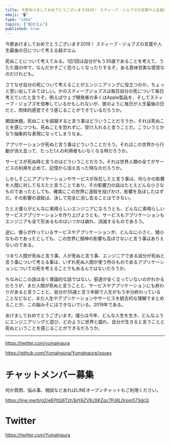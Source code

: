 ```yaml
---
title: 今更あけましておめでとうございます2019！ スティーブ・ジョブズの言葉や人生最後の日について考える超ポエム
emoji: "🖥"
type: "idea"
topics: ["超ポエム"]
published: true
---
```


今更あけましておめでとうございます2019！ スティーブ・ジョブズの言葉や人生最後の日について考える超ポエム

死ぬことについて考えてみる。1日1回は自分がもう35歳であることを考えて、うたた寝の中で、なんだかすごく恐ろしくなったりするぞ。ある意味甘美な感覚なのだけれども。

さてなぜ自分の死について考えることがエンジニアリングに役立つのか。ちょっと思い出してみてほしい。かのスティーブジョブスは毎日自分の死について毎日考えていたと言うぞ。例えばウェブ開発者の多くはApple製品を、そしてスティーブ・ジョブズを信奉しているかもしれないが、彼のように毎日が人生最後の日だと、肉体的感覚でそう感じることができているだろうか。

閑話休題。死ぬことを超越すると言う事はどういうことだろうか。それは死ぬことを感じつつも、死ぬことを恐れずに、受け入れると言うことだ。こういうとかなり抽象的な表現になってしまうなぁ。

アプリケーションが死ぬと言う事はどういうことだろう。それはこの世界から行動が消え去って、たった1人の利用者もいなくなる時だろうか。

サービスが死ぬ時と言うのはどういうことだろう。それは世界人類の全てがサービスの利用を止めて、記憶から消え去った時なのだろうか。

しかしそこにアプリケーションやサービスが存在したと言う事は、何らかの影響を人間に対して与えたと言うことであり、その影響力の話はたとえどんな小さなものであったとしても、確実にこの世界に波紋を投げかけ、影響を及ぼしたはずだ。その影響の波紋は、決して完全に消し去ることはできない。

たとえ僕らがどんなに素晴らしいエンジニアになろうとも、どんなに素晴らしいサービスアプリケーションを作り上げようとも、サービスもアプリケーションもエンジニアも全て形あるものはいつかは崩れ、消滅するものであろう。

逆に、僕らが作っているサービスやアプリケーションが、どんなに小さく、矮小なものであったとしても、この世界に御神の影響も及ぼさないと言う事はありえないのである。

つまり人間が死ぬと言う事、人が死ぬと言う事、エンジニアである自分が死ぬと言う事について考える事は、いずれ死ぬ人間が使う所のものであるアプリケーションについての死を考えることでもあるんではないだろうか。

ちなみにこの話は全く理論的な話ではない。筋道が全く立っていないのがわかるだろうが、まだ人間が死ぬと言うことと、サービスやアプリケーションにも終わりがあると言うことと、自分が35歳と言う年齢で人生がもう半分終わっていることなどなど、まだ人生やアプリケーションやサービスを統合的な理解でまとめることが、この脳みそにはできないでいる。2019年である。

あけましておめでとうございます。僕らは今年、どんな人生を生き、どんなふうにエンジニアリングと遊び、どのように世界と戯れ、自分が生きると言うことと死ぬということを感じることができるだろうか。


---

https://twitter.com/yumainaura

https://github.com/YumaInaura/YumaInaura/issues









<!-- Update From Qiita API -->

# チャットメンバー募集


何か質問、悩み事、相談などあればLINEオープンチャットもご利用ください。

https://line.me/ti/g2/eEPltQ6Tzh3pYAZV8JXKZqc7PJ6L0rpm573dcQ





# Twitter


https://twitter.com/YumaInaura


<!-- Update From Qiita API -->


